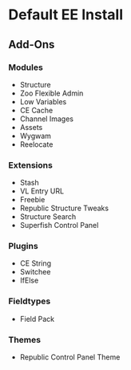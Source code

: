 Default EE Install
==================

Add-Ons
-------

### Modules

- Structure
- Zoo Flexible Admin
- Low Variables
- CE Cache
- Channel Images
- Assets
- Wygwam
- Reelocate

### Extensions

- Stash
- VL Entry URL
- Freebie
- Republic Structure Tweaks
- Structure Search
- Superfish Control Panel

### Plugins

- CE String
- Switchee
- IfElse

### Fieldtypes

- Field Pack

### Themes

- Republic Control Panel Theme
